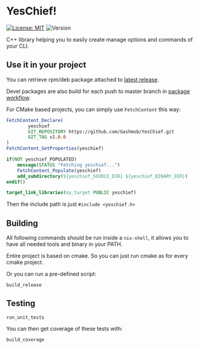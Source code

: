 # YesChief!

[![License: MIT](https://img.shields.io/github/license/gashmob/yeschief)](https://opensource.org/licenses/MIT)
![Version](https://img.shields.io/github/v/release/gashmob/yeschief?include_prereleases)

C++ library helping you to easily create manage options and commands of your CLI.

## Use it in your project

You can retrieve rpm/deb package attached to [latest release](https://github.com/Gashmob/YesChief/releases/latest).

Devel packages are also build for each push to master branch in [package workflow](https://github.com/Gashmob/YesChief/actions/workflows/package.yml?query=branch%3Amaster).

For CMake based projects, you can simply use `FetchContent` this way:

```cmake
FetchContent_Declare(
        yeschief
        GIT_REPOSITORY https://github.com/Gashmob/YesChief.git
        GIT_TAG v1.0.0
)
FetchContent_GetProperties(yeschief)

if(NOT yeschief_POPULATED)
    message(STATUS "Fetching yeschief...")
    FetchContent_Populate(yeschief)
    add_subdirectory(${yeschief_SOURCE_DIR} ${yeschief_BINARY_DIR})
endif()

target_link_libraries(my_target PUBLIC yeschief)
```

Then the include path is just `#include <yeschief.h>`

## Building

All following commands should be run inside a `nix-shell`, it allows you to have all needed tools and binary in your PATH.

Entire project is based on cmake. So you can just run cmake as for every cmake project.

Or you can run a pre-defined script:

```shell
build_release
```

## Testing

```shell
run_unit_tests
```

You can then get coverage of these tests with:

```shell
build_coverage
```
